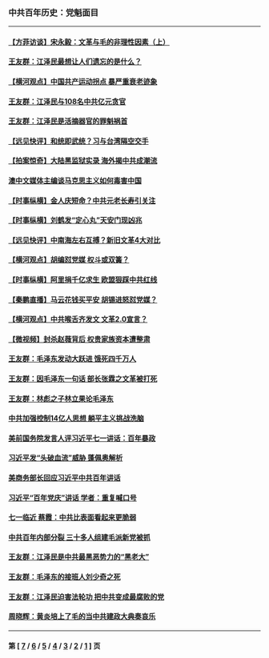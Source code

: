 ### 中共百年历史：党魁面目
---
#### [【方菲访谈】宋永毅：文革与毛的非理性因素（上）](../../pages/nf1176107/n13469956.md?01190430) 
#### [王友群：江泽民最想让人们遗忘的是什么？](../../pages/nf1176107/n13408949.md?01190430) 
#### [【横河观点】中国共产运动拐点 暴严重衰老迹象](../../pages/nf1176107/n13388333.md?01190430) 
#### [王友群：江泽民与108名中共亿元贪官](../../pages/nf1176107/n13352358.md?01190430) 
#### [王友群：江泽民是活摘器官的罪魁祸首](../../pages/nf1176107/n13336903.md?01190430) 
#### [【远见快评】和统即武统？习与台湾隔空交手](../../pages/nf1176107/n13297739.md?01190430) 
#### [【拍案惊奇】大陆黑监狱实录 海外揭中共成潮流](../../pages/nf1176107/n13288853.md?01190430) 
#### [澳中文媒体主编谈马克思主义如何毒害中国](../../pages/nf1176107/n13257387.md?01190430) 
#### [【时事纵横】金人庆短命？中共元老长寿引关注](../../pages/nf1176107/n13217934.md?01190430) 
#### [【时事纵横】刘鹤发“定心丸”天安门现凶兆](../../pages/nf1176107/n13215416.md?01190430) 
#### [【远见快评】中南海左右互搏？新旧文革4大对比](../../pages/nf1176107/n13214745.md?01190430) 
#### [【横河观点】胡编怼党媒 权斗或双簧？](../../pages/nf1176107/n13210864.md?01190430) 
#### [【时事纵横】阿里捐千亿求生 欧盟狠踩中共红线](../../pages/nf1176107/n13206431.md?01190430) 
#### [【秦鹏直播】马云花钱买平安 胡锡进怒怼党媒？](../../pages/nf1176107/n13206392.md?01190430) 
#### [【横河观点】中共喉舌齐发文 文革2.0宣言？](../../pages/nf1176107/n13201248.md?01190430) 
#### [【微视频】封杀赵薇背后 权贵家族资本遭整肃](../../pages/nf1176107/n13197798.md?01190430) 
#### [王友群：毛泽东发动大跃进 饿死四千万人](../../pages/nf1176107/n13177158.md?01190430) 
#### [王友群：因毛泽东一句话 部长张霖之文革被打死](../../pages/nf1176107/n13161711.md?01190430) 
#### [王友群：林彪之子林立果论毛泽东](../../pages/nf1176107/n13128622.md?01190430) 
#### [中共加强控制14亿人思想 躺平主义挑战洗脑](../../pages/nf1176107/n13094299.md?01190430) 
#### [美前国务院发言人评习近平七一讲话：百年暴政](../../pages/nf1176107/n13066986.md?01190430) 
#### [习近平发“头破血流”威胁 蓬佩奥解析](../../pages/nf1176107/n13063604.md?01190430) 
#### [美商务部长回应习近平中共百年讲话](../../pages/nf1176107/n13062903.md?01190430) 
#### [习近平“百年党庆”讲话 学者：重复喊口号](../../pages/nf1176107/n13061411.md?01190430) 
#### [七一临近 蔡霞：中共比表面看起来更脆弱](../../pages/nf1176107/n13056418.md?01190430) 
#### [中共百年内部分裂 三十多人组建毛派新党被抓](../../pages/nf1176107/n13044023.md?01190430) 
#### [王友群：江泽民是中共最黑恶势力的“黑老大”](../../pages/nf1176107/n13022180.md?01190430) 
#### [王友群：毛泽东的接班人刘少奇之死](../../pages/nf1176107/n12991772.md?01190430) 
#### [王友群：江泽民迫害法轮功 把中共变成最腐败的党](../../pages/nf1176107/n12947347.md?01190430) 
#### [周晓辉：黄炎培上了毛的当中共建政大典奏哀乐](../../pages/nf1176107/n12942780.md?01190430) 

---
#### 第 [ [7](./7.md?01190430) / [6](./6.md?01190430) / [5](./5.md?01190430) / [4](./4.md?01190430) / [3](./3.md?01190430) / [2](./2.md?01190430) / [1](./1.md?01190430) ] 页
